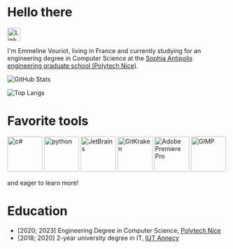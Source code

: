 # Hello there
[<img height=30 src="https://cdn.jsdelivr.net/gh/devicons/devicon/icons/linkedin/linkedin-original.svg" alt="LinkedIn"/>](https://www.linkedin.com/in/emmeline-vouriot/)



I'm Emmeline Vouriot, living in France and currently studying for an engineering degree in Computer Science at the [Sophia Antipolis engineering graduate school (Polytech Nice)](https://polytech.univ-cotedazur.fr/).

![GitHub Stats](https://github-readme-stats.vercel.app/api?username=emmvou&count_private=true&show_icons=true)

![Top Langs](https://github-readme-stats.vercel.app/api/top-langs/?username=emmvou&layout=compact)

# Favorite tools

<img alt="c#" height=80 src="https://cdn.jsdelivr.net/gh/devicons/devicon/icons/csharp/csharp-original.svg" /> <img alt="python" height=80 src="https://cdn.jsdelivr.net/gh/devicons/devicon/icons/python/python-original.svg" /> <img alt="JetBrains" height=80 src="https://upload.wikimedia.org/wikipedia/commons/1/1a/JetBrains_Logo_2016.svg"> <img alt="GitKraken" height=80 src="https://coollogo.net/wp-content/uploads/2021/02/GitKraken-logo.svg" /> <img alt="Adobe Premiere Pro" height=80 src="https://cdn.jsdelivr.net/gh/devicons/devicon/icons/premierepro/premierepro-original.svg" /> <img alt="GIMP" height=80 src="https://cdn.jsdelivr.net/gh/devicons/devicon/icons/gimp/gimp-original.svg" />


and eager to learn more!

# Education

- [2020; 2023] Engineering Degree in Computer Science, [Polytech Nice](https://polytech.univ-cotedazur.fr/formations/formations-ingenieurs/ingenieur-informatique)
- [2018; 2020] 2-year university degree in IT, [IUT Annecy](https://www.iut-acy.univ-smb.fr/blog/info/departement-info/)

<!--
**emmvou/emmvou** is a ✨ _special_ ✨ repository because its `README.md` (this file) appears on your GitHub profile.

Here are some ideas to get you started:

- 🔭 I’m currently working on ...
- 🌱 I’m currently learning ...
- 👯 I’m looking to collaborate on ...
- 🤔 I’m looking for help with ...
- 💬 Ask me about ...
- 📫 How to reach me: ...
- 😄 Pronouns: ...
- ⚡ Fun fact: ...
-->
